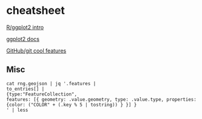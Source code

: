 cheatsheet
==========

[R/ggplot2 intro](http://blog.echen.me/2012/01/17/quick-introduction-to-ggplot2/)

[ggplot2 docs](http://docs.ggplot2.org/current/)

[GitHub/git cool features](https://github.com/tiimgreen/github-cheat-sheet)


## Misc

```
cat rng.geojson | jq '.features |
to_entries[] |
{type:"FeatureCollection",
features: [{ geometry: .value.geometry, type: .value.type, properties: {color: ("COLOR" + (.key % 5 | tostring)) } }] }
' | less
```
